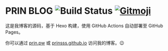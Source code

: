 # PRIN BLOG ![Build Status](https://github.com/prinsss/prinsss.github.io/workflows/Hexo%20Deploy/badge.svg) [![Gitmoji](https://img.shields.io/badge/gitmoji-%20%F0%9F%98%9C%20%F0%9F%98%8D-FFDD67.svg)](https://gitmoji.dev)

这是我博客的源码，基于 Hexo 构建，使用 GitHub Actions 自动部署至 GitHub Pages。

你可以通过 [prin.pw](https://prin.pw) 或 [prinsss.github.io](https://prinsss.github.io) 访问我的博客。😉
